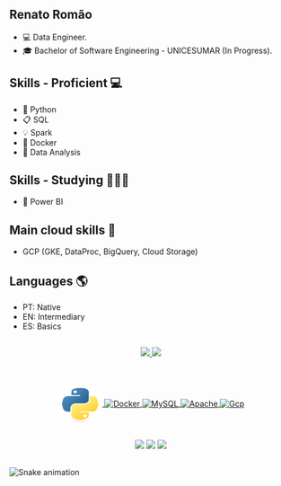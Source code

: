 ## Renato Romão
- 💻 Data Engineer.
- 🎓 Bachelor of Software Engineering - UNICESUMAR (In Progress).


## Skills - Proficient 💻
- 🐍 Python  
- 📋 SQL 
- 💡 Spark
- 🐳 Docker 
- 🎲 Data Analysis

## Skills - Studying 👨🏻‍🎓
- 🧮 Power BI 


## Main cloud skills 💭
- GCP (GKE, DataProc, BigQuery, Cloud Storage)

## Languages 🌎
- PT: Native
- EN: Intermediary
- ES: Basics
 
##

<div align="center">
  <a href="https://github.com/renato-cromao">
  <img height="180em" src="https://github-readme-stats.vercel.app/api?username=renato-cromao&show_icons=true&theme=dark&include_all_commits=true&count_private=true"/>
  <img height="180em" src="https://github-readme-stats.vercel.app/api/top-langs/?username=renato-cromao&layout=compact&langs_count=7&theme=dark"/>
</div>

##

<div style="display: inline_block" align="center"><br>
  <img align="center" alt="Python" height="70" width="80" src="https://raw.githubusercontent.com/devicons/devicon/master/icons/python/python-original.svg">
  <img align="center" alt="Docker" height="80" width="90" src="https://cdn.jsdelivr.net/gh/devicons/devicon/icons/docker/docker-original-wordmark.svg" />
  <img align="center" alt="MySQL" height="100" width="110" src="https://cdn.jsdelivr.net/gh/devicons/devicon/icons/mysql/mysql-original-wordmark.svg" />
  <img align="center" alt="Apache" height="100" width="110" src="https://cdn.jsdelivr.net/gh/devicons/devicon/icons/apache/apache-original-wordmark.svg" />
  <img align="center" alt="Gcp" height="150" width="160" src="https://cdn.jsdelivr.net/gh/devicons/devicon/icons/googlecloud/googlecloud-original-wordmark.svg" />
          
          
          
</div>


##
<div align="center">
<a href = "mailto:renatocesar.romao@gmail.com"><img src="https://img.shields.io/badge/Gmail-D14836?style=for-the-badge&logo=gmail&logoColor=white" target="_blank"></a>
 <a href="https://www.linkedin.com/in/renato-cm-romao/" target="_blank"><img src="https://img.shields.io/badge/-LinkedIn-%230077B5?style=for-the-badge&logo=linkedin&logoColor=white" target="_blank"></a> 
 <a href="https://www.instagram.com/renato_romao/" target="_blank"><img src="https://img.shields.io/badge/-Instagram-%23E4405F?style=for-the-badge&logo=instagram&logoColor=white" target="_blank"></a>
</div>

##

 ![Snake animation](https://github.com/renato-cromao/renato-cromao/blob/output/github-contribution-grid-snake.svg)


